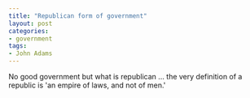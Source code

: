 ```yaml
---
title: "Republican form of government"
layout: post
categories:
- government
tags:
- John Adams
---
```


No good government but what is republican ... the very definition of a republic is 'an empire of laws, and not of men.'